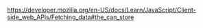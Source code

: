 https://developer.mozilla.org/en-US/docs/Learn/JavaScript/Client-side_web_APIs/Fetching_data#the_can_store

